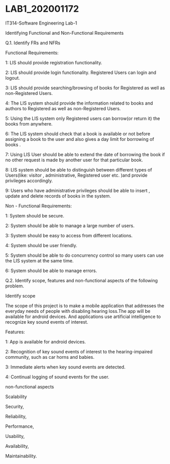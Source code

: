 # LAB1_202001172

IT314-Software Engineering Lab-1

Identifying Functional and Non-Functional Requirements



Q.1. Identify FRs and NFRs

Functional Requirements:

1: LIS should provide registration functionality.

2: LIS should provide login functionality. Registered Users can login and logout.

3: LIS should provide searching/browsing of books for Registered as well as         non-Registered Users.

4: The LIS system should provide the information related to books and authors to Registered as well as non-Registered Users.

5: Using the LIS system only  Registered users can borrow(or return it) the books from anywhere.  

6: The LIS system should check that a book is available or not before assigning a book to the user and also gives a day limit for borrowing of books . 

7: Using LIS  User should be able to extend the date of borrowing the book if no other request is made by another user for that particular book.

8: LIS system should be able to distinguish between different types of Users(like: visitor , administrative, Registered user etc. )and provide privileges accordingly.

9: Users who have administrative privileges should be able to insert , update and delete records of books in the system.





Non - Functional Requirements:

1: System should be secure.

2: System should be able to manage a large number of users.

3: System should be easy to access from different locations.

4: System should be user friendly.

5: System should be able to do concurrency control so many users can use the LIS system at the same time.

6: System should be able to manage errors.

Q.2. Identify scope, features and non-functional aspects of the following problem.

Identify scope

The scope of this project is to make a mobile application that addresses the everyday needs of people with disabling hearing loss.The app will be available for android devices. And applications use artificial intelligence to recognize key sound events of interest.

Features:

1: App is available for android devices.

2: Recognition of key sound events of interest to the hearing-impaired community, such as car horns and babies.

3: Immediate alerts when key sound events are detected.

4: Continual logging of sound events for the user. 

non-functional aspects

Scalability

Security,

Reliability,

Performance,

Usability,

Availability,

Maintainability.
